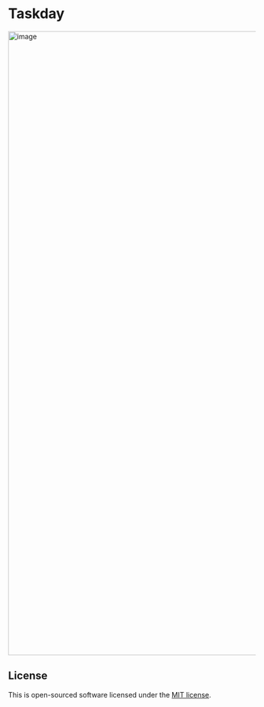 # Taskday

<img width="1271" alt="image" src="https://user-images.githubusercontent.com/28866565/158030384-564e24a2-cf0d-4da8-a563-bca52c17fa70.png">


## License

This is open-sourced software licensed under the [MIT license](https://opensource.org/licenses/MIT).
